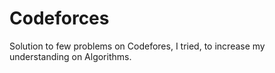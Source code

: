 # Codeforces
Solution to few problems on Codefores, I tried, to increase my understanding on Algorithms.

